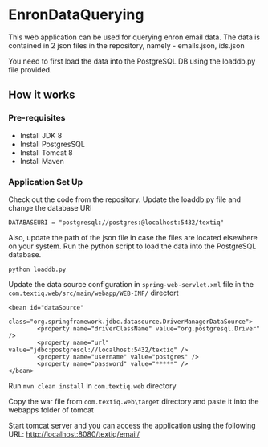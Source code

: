 # EnronDataQuerying
This web application can be used for querying enron email data. The data is contained in 2 json files in the repository, namely - emails.json, ids.json

You need to first load the data into the PostgreSQL DB using the loaddb.py file provided.

## How it works


### Pre-requisites
- Install JDK 8
- Install PostgresSQL
- Install Tomcat 8
- Install Maven

### Application Set Up
Check out the code from the repository. Update the loaddb.py file and change the database URI
```
DATABASEURI = "postgresql://postgres:@localhost:5432/textiq"
```

Also, update the path of the json file in case the files are located elsewhere on your system.
Run the python script to load the data into the PostgreSQL database.
```
python loaddb.py
```

Update the data source configuration in `spring-web-servlet.xml` file in the `com.textiq.web/src/main/webapp/WEB-INF/` directort
```
<bean id="dataSource"
		class="org.springframework.jdbc.datasource.DriverManagerDataSource">
		<property name="driverClassName" value="org.postgresql.Driver" />
		<property name="url" value="jdbc:postgresql://localhost:5432/textiq" />
		<property name="username" value="postgres" />
		<property name="password" value="*****" />
</bean>
```
Run `mvn clean install` in `com.textiq.web` directory

Copy the war file from `com.textiq.web\target` directory and paste it into the webapps folder of tomcat

Start tomcat server and you can access the application using the following URL:
[http://localhost:8080/textiq/email/](http://localhost:8080/textiq/email/)
